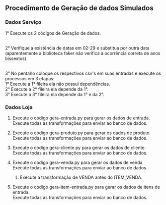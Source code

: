 ## Procedimento de Geração de dados Simulados

### Dados Serviço

1° Execute os 2 códigos de Geração de dados.<br><br>

2° Verifique a existência de datas em 02-29 e substitua por outra data <br>
	(aparentemente a biblioteca faker não verifica a ocorrência correta de anos bissextos)<br><br>
	
3° No pentaho coloque os respectivos csv's em suas entradas e execute os processos em 3 etapas:<br>
	1° Execute a 1° fileira ela não possui dependências.<br>
	2° Execute a 2° fileira ela depende da 1°.<br>
	3° Execute a 3° fileira ela depende da 1° e da 2°.<br>



### Dados Loja

1) Execute o código gera-entrada.py para gerar os dados de entrada. <br>
   Execute todas as transformações para enviar ao banco de dados.

2) Execute o código gera-produto.py para gerar os dados de produto. <br>
   Execute todas as transformações para enviar ao banco de dados.

3) Execute o código gera-cliente.py para gerar os dados de cliente. <br>
   Execute todas as transformações para enviar ao banco de dados.
 
4) Execute o código gera-venda.py para gerar os dados de venda.<br>
   Execute todas as transformações para enviar ao banco de dados.
	1. Execute a transformação de VENDA antes do ITEM_VENDA.

5) Execute o código gera-item-entrada.py para gerar os dados de itens de entrada. <br>
   Execute todas as transformações para enviar ao banco de dados.
